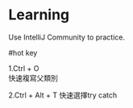 # Learning
Use IntelliJ Community to practice.


#hot key

1.Ctrl + O  
快速複寫父類別

2.Ctrl + Alt + T 
快速選擇try catch
